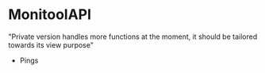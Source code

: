 # MonitoolAPI

"Private version handles more functions at the moment, it should be tailored towards its view purpose"
- Pings
